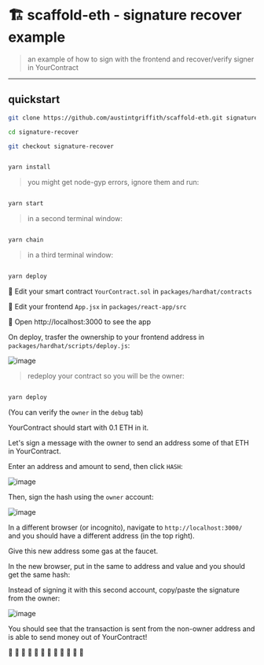 # 🏗 scaffold-eth - signature recover example

> an example of how to sign with the frontend and recover/verify signer in YourContract

---

## quickstart

```bash
git clone https://github.com/austintgriffith/scaffold-eth.git signature-recover

cd signature-recover

git checkout signature-recover
```

```bash

yarn install

```

> you might get node-gyp errors, ignore them and run:

```bash

yarn start

```

> in a second terminal window:

```bash

yarn chain

```

> in a third terminal window:

```bash

yarn deploy

```

🔏 Edit your smart contract `YourContract.sol` in `packages/hardhat/contracts`

📝 Edit your frontend `App.jsx` in `packages/react-app/src`

📱 Open http://localhost:3000 to see the app


On deploy, trasfer the ownership to your frontend address in `packages/hardhat/scripts/deploy.js`:

![image](https://user-images.githubusercontent.com/2653167/98977842-5013ac80-24d6-11eb-8ded-8780d54701dd.png)

> redeploy your contract so you will be the owner:

```bash

yarn deploy

```

(You can verify the `owner` in the `debug` tab)

YourContract should start with 0.1 ETH in it.

Let's sign a message with the owner to send an address some of that ETH in YourContract.

Enter an address and amount to send, then click `HASH`:

![image](https://user-images.githubusercontent.com/2653167/98979165-40956300-24d8-11eb-9eff-6b441704d9d1.png)

Then, sign the hash using the `owner` account:

![image](https://user-images.githubusercontent.com/2653167/98979245-5f93f500-24d8-11eb-87a5-9e85d8d32cbb.png)

In a different browser (or incognito), navigate to `http://localhost:3000/` and you should have a different address (in the top right).

Give this new address some gas at the faucet.

In the new browser, put in the same to address and value and you should get the same hash:

Instead of signing it with this second account, copy/paste the signature from the owner:

![image](https://user-images.githubusercontent.com/2653167/98979564-bbf71480-24d8-11eb-8707-da2bea7da118.png)

You should see that the transaction is sent from the non-owner address and is able to send money out of YourContract!

🎉 🍾 🎊 🥳 🎉 🍾 🎊 🥳 🎉 🍾 🎊 🥳
